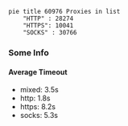 
```mermaid
pie title 60976 Proxies in list
    "HTTP" : 28274
    "HTTPS": 10041
    "SOCKS" : 30766
```

### Some Info
#### Average Timeout

- mixed: 3.5s
- http: 1.8s
- https: 8.2s
- socks: 5.3s